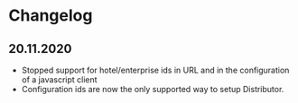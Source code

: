 # Changelog

## 20.11.2020

* Stopped support for hotel/enterprise ids in URL and in the configuration of a javascript client
* Configuration ids are now the only supported way to setup Distributor.
